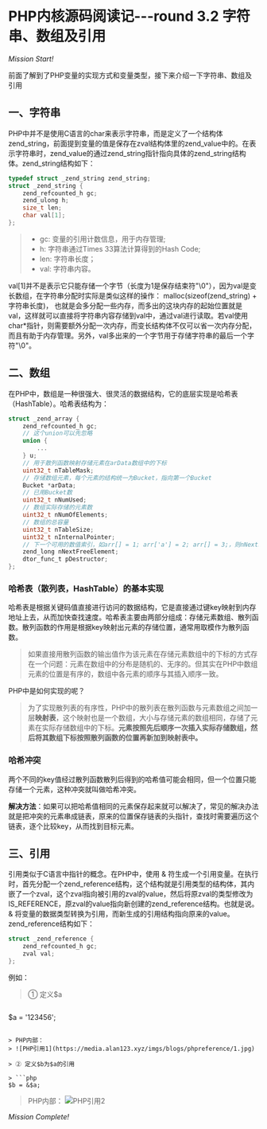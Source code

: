 # PHP内核源码阅读记---round 3.2 字符串、数组及引用

*Mission Start!*

前面了解到了PHP变量的实现方式和变量类型，接下来介绍一下字符串、数组及引用
## 一、字符串
PHP中并不是使用C语言的char来表示字符串，而是定义了一个结构体zend_string，前面提到变量的值是保存在zval结构体里的zend_value中的。在表示字符串时，zend_value的通过zend_string指针指向具体的zend_string结构体。zend_string结构如下：

```c
typedef struct _zend_string zend_string;
struct _zend_string {
    zend_refcounted_h gc;
    zend_ulong h;
    size_t len;
    char val[1];
};
```
> * gc: 变量的引用计数信息，用于内存管理;
> * h: 字符串通过Times 33算法计算得到的Hash Code;
> * len: 字符串长度；
> * val: 字符串内容。

val[1]并不是表示它只能存储一个字节（长度为1是保存结束符"\\0"），因为val是变长数组，在字符串分配时实际是类似这样的操作： malloc(sizeof(zend_string) + 字符串长度)，
也就是会多分配一些内存，而多出的这块内存的起始位置就是val，这样就可以直接将字符串内容存储到val中，通过val进行读取。若val使用char*指针，则需要额外分配一次内存，而变长结构体不仅可以省一次内存分配，而且有助于内存管理。另外，val多出来的一个字节用于存储字符串的最后一个字符"\\0"。

## 二、数组

在PHP中，数组是一种很强大、很灵活的数据结构，它的底层实现是哈希表（HashTable）。哈希表结构为： 

```c
struct _zend_array {
    zend_refcounted_h gc;
    // 这个union可以先忽略
    union {
        ...
    } u;
    // 用于散列函数映射存储元素在arData数组中的下标
    uint32_t nTableMask;
    // 存储数组元素，每个元素的结构统一为Bucket，指向第一个Bucket
    Bucket *arData;
    // 已用Bucket数
    uint32_t nNumUsed;
    // 数组实际存储的元素数
    uint32_t nNumOfElements;
    // 数组的总容量
    uint32_t nTableSize;
    uint32_t nInternalPointer;
    // 下一个可用的数值索引，如arr[] = 1; arr['a'] = 2; arr[] = 3;，则nNextFreeElement = 2
    zend_long nNextFreeElement;
    dtor_func_t pDestructor;
};
```

### 哈希表（散列表，HashTable）的基本实现
哈希表是根据关键码值直接进行访问的数据结构，它是直接通过键key映射到内存地址上去，从而加快查找速度。哈希表主要由两部分组成：存储元素数组、散列函数。散列函数的作用是根据key映射出元素的存储位置，通常用取模作为散列函数。

> 如果直接用散列函数的输出值作为该元素在存储元素数组中的下标的方式存在一个问题：元素在数组中的分布是随机的、无序的。但其实在PHP中数组元素的位置是有序的，数组中各元素的顺序与其插入顺序一致。

PHP中是如何实现的呢？

> 为了实现散列表的有序性，PHP中的散列表在散列函数与元素数组之间加一层**映射表**，这个映射也是一个数组，大小与存储元素的数组相同，存储了元素在实际存储数组中的下标。**元素按照先后顺序一次插入实际存储数组，然后将其数组下标按照散列函数的位置再新加到映射表中。**

### 哈希冲突
两个不同的key值经过散列函数散列后得到的哈希值可能会相同，但一个位置只能存储一个元素，这种冲突就叫做哈希冲突。

**解决方法**：如果可以把哈希值相同的元素保存起来就可以解决了，常见的解决办法就是把冲突的元素串成链表，原来的位置保存链表的头指针，查找时需要遍历这个链表，逐个比较key，从而找到目标元素。


## 三、引用

引用类似于C语言中指针的概念。在PHP中，使用 & 符生成一个引用变量。在执行时，首先分配一个zend_reference结构，这个结构就是引用类型的结构体，其内嵌了一个zval，这个zval指向被引用的zval的value，然后将原zval的类型修改为IS_REFERENCE，原zval的value指向新创建的zend_reference结构。也就是说。& 将变量的数据类型转换为引用，而新生成的引用结构指向原来的value。zend_reference结构如下：

```c
struct _zend_reference {
    zend_refcounted_h gc;
    zval val;
};
```

例如：
> ① 定义$a

> ```php
$a = '123456';
```

> PHP内部：
> ![PHP引用1](https://media.alan123.xyz/imgs/blogs/phpreference/1.jpg)

> ② 定义$b为$a的引用

> ```php
$b = &$a;
```

> PHP内部：
> ![PHP引用2](https://media.alan123.xyz/imgs/blogs/phpreference/2.jpg)

*Mission Complete!*




